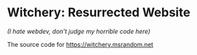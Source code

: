 # Witchery: Resurrected Website
_(I hate webdev, don't judge my horrible code here)_

The source code for https://witchery.msrandom.net
